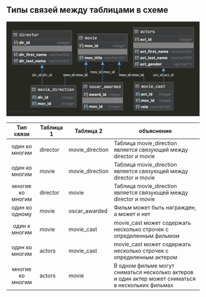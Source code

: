 ## Типы связей между таблицами в схеме

![](../img/cinema_schema_diagram.png)

|    Тип связи     | Таблица 1 | Таблица 2       | объяснение                                                                                         |
|:----------------:|-----------|-----------------|----------------------------------------------------------------------------------------------------|
|  один ко многим  | director  | movie_direction | Таблица movie_direction является связующей между director и movie                                  |
|  один ко многим  | movie     | movie_direction | Таблица movie_direction является связующей между director и movie                                  |
| многие ко многим | director  | movie           | Таблица movie_direction является связующей между director и movie                                  |
|  один ко одному  | movie     | oscar_awarded   | Фильм может быть награжден, а может и нет                                                          |
|  один к многим   | movie     | movie_cast      | movie_cast может содержать несколько строчек с определенным фильмом                                |
|  один ко многим  | actors    | movie_cast      | movie_cast может содержать несколько строчек с определенным актером                                |
| многие ко многим | actors    | movie           | В одном фильме могут сниматься несколько актеров и один актер может сниматься в нескольких фильмах |
